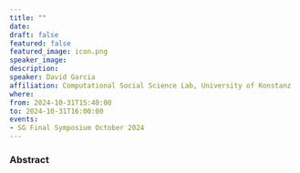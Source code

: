 ```yaml
---
title: ""
date:
draft: false
featured: false
featured_image: icon.png
speaker_image:
description:
speaker: David Garcia
affiliation: Computational Social Science Lab, University of Konstanz
where:
from: 2024-10-31T15:40:00
to: 2024-10-31T16:00:00
events:
- SG Final Symposium October 2024 
---
```



### Abstract
 


